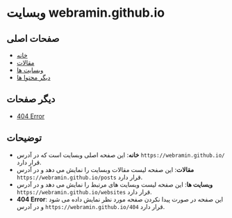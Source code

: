 # وبسایت webramin.github.io

## صفحات اصلی
- [خانه](https://webramin.github.io/)
- [مقالات](https://webramin.github.io/posts)
- [وبسایت ها](https://webramin.github.io/websites)
- [دیگر محتوا ها](https://webramin.github.io/other)

## دیگر صفحات
- [404 Error](https://webramin.github.io/404)

## توضیحات
- **خانه**: این صفحه اصلی وبسایت است که در آدرس `https://webramin.github.io/` قرار دارد.
- **مقالات**: این صفحه لیست مقالات وبسایت را نمایش می دهد و در آدرس `https://webramin.github.io/posts` قرار دارد.
- **وبسایت ها**: این صفحه لیست وبسایت های مرتبط را نمایش می دهد و در آدرس `https://webramin.github.io/websites` قرار دارد.
- **404 Error**: این صفحه در صورت پیدا نکردن صفحه مورد نظر نمایش داده می شود و در آدرس `https://webramin.github.io/404` قرار دارد.
